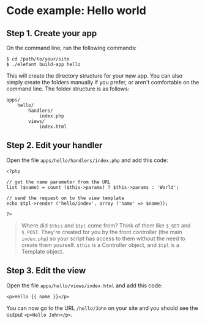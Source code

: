 # Code example: Hello world

## Step 1. Create your app

On the command line, run the following commands:

	$ cd /path/to/your/site
	$ ./elefant build-app hello

This will create the directory structure for your new app. You can also simply create the folders manually if you prefer, or aren't comfortable on the command line. The folder structure is as follows:

	apps/
		hello/
			handlers/
				index.php
			views/
				index.html

## Step 2. Edit your handler

Open the file `apps/hello/handlers/index.php` and add this code:

	<?php
	
	// get the name parameter from the URL
	list ($name) = count ($this->params) ? $this->params : 'World';
	
	// send the request on to the view template
	echo $tpl->render ('hello/index', array ('name' => $name));
	
	?>

> Where did `$this` and `$tpl` come from? Think of them like `$_GET` and `$_POST`. They're created for you by the front controller (the main `index.php`) so your script has access to them without the need to create them yourself. `$this` is a Controller object, and `$tpl` is a Template object.

## Step 3. Edit the view

Open the file `apps/hello/views/index.html` and add this code:

	<p>Hello {{ name }}</p>

You can now go to the URL `/hello/John` on your site and you should see the output `<p>Hello John</p>`.